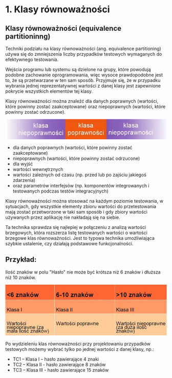 # 1.	Klasy równoważności

## Klasy równoważności \(equivalence partitioninng\)  

Techniki podziału na klasy równoważności \(ang. equivalence partitioning\) używa się do zmniejszenia liczby przypadków testowych wymaganych do efektywnego testowania. 

Wejścia programu lub systemu są dzielone na grupy, które powodują podobne zachowanie oprogramowania, więc wysoce prawdopodobne jest to, że są przetwarzane w ten sam sposób. Przyjmuje się, że w przypadku wybrania jednej reprezentatywnej wartości z danej klasy jest zapewnione pokrycie wszystkich elementów tej klasy.

Klasy równoważności można znaleźć dla danych poprawnych \(wartości, które powinny zostać zaakceptowane\) oraz niepoprawnych \(wartości, które powinny zostać odrzucone\).

![](../../.gitbook/assets/zrzut-ekranu-1.jpg)



* dla danych poprawnych \(wartości, które powinny zostać zaakceptowane\)
* niepoprawnych \(wartości, które powinny zostać odrzucone\)
* dla wyjść
* wartości wewnętrznych
* wartości zależnych od czasu \(np. przed lub po zajściu jakiegoś zdarzenia\)
* oraz parametrów interfejsów \(np. komponentów integrowanych i testowanych podczas testów integracyjnych\)

Klasy równoważności można stosować na każdym poziomie testowania, w sytuacjach, gdy wszystkie elementy zbioru wartości do przetestowania mają zostać przetworzone w taki sam sposób i gdy zbiory wartości używanych przez aplikację nie nakładają się na siebie.

 Ta technika sprawdza się najlepiej w połączeniu z analizą wartości brzegowych, która rozszerza listę testowanych wartości o wartości brzegowe klas równoważności. Jest to typowa technika umożliwiająca szybkie ustalenie, czy działają podstawowe funkcjonalności.

## Przykład: 

Ilość znaków w polu "Hasło" nie może być krótsza niż 6 znaków i dłuższa niż 10 znaków.

![](../../.gitbook/assets/zrzut-ekranu-2.jpg)

Po wydzieleniu klas równoważności przy projektowaniu przypadków testowych możemy wybrać tylko po jednej wartości z danej klasy, np.: 

* TC1 – Klasa I – hasło zawierające 4 znaki
* TC2 – Klasa II - hasło zawierające 8 znaków 
* TC3 – Klasa III - hasło zawierające 15 znaków

